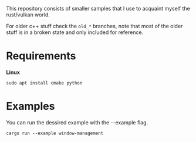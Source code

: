 This repository consists of smaller samples that I use to acquaint myself the rust/vulkan world.  

For older c++ stuff check the `old_*` branches, note that most of the older stuff is in a broken state and only included for reference.  


# Requirements
**Linux**
```
sudo apt install cmake python
```


# Examples
You can run the dessired example with the --example flag.

```
cargo run --example window-management
```
